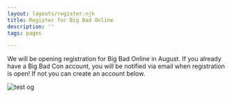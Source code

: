 ```yaml
---
layout: layouts/register.njk
title: Register for Big Bad Online
description: ''
tags: pages

---
```


We will be opening registration for Big Bad Online in August. If you already have a Big Bad Con account, you will be notified via email when registration is open! If not you can create an account below.

![test og](/.netlify/functions/screenshot?slug=Professional-Success-as-a-PoC-in-Games)